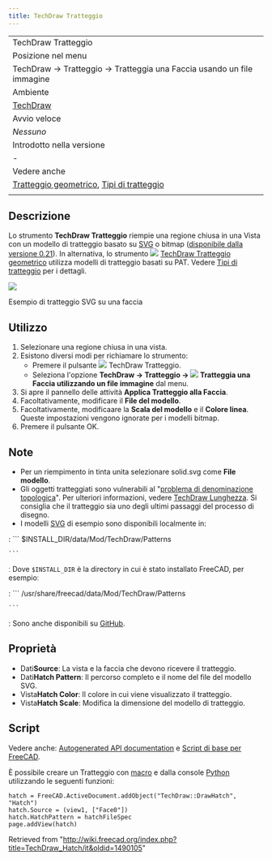 ```yaml
---
title: TechDraw Tratteggio
---
```

|  |
| --- |
| TechDraw Tratteggio |
| Posizione nel menu |
| TechDraw → Tratteggio → Tratteggia una Faccia usando un file immagine |
| Ambiente |
| [TechDraw](/TechDraw_Workbench/it "TechDraw Workbench/it") |
| Avvio veloce |
| *Nessuno* |
| Introdotto nella versione |
| - |
| Vedere anche |
| [Tratteggio geometrico](/TechDraw_GeometricHatch/it "TechDraw GeometricHatch/it"), [Tipi di tratteggio](/TechDraw_Hatching/it "TechDraw Hatching/it") |
|  |

## Descrizione

Lo strumento **TechDraw Tratteggio** riempie una regione chiusa in una Vista con un modello di tratteggio basato su [SVG](/SVG "SVG") o bitmap ([disponibile dalla versione 0.21](/Release_notes_0.21/it "Release notes 0.21/it")). In alternativa, lo strumento ![](/images/TechDraw_GeometricHatch.svg) [TechDraw Tratteggio geometrico](/TechDraw_GeometricHatch/it "TechDraw GeometricHatch/it") utilizza modelli di tratteggio basati su PAT. Vedere [Tipi di tratteggio](/TechDraw_Hatching/it "TechDraw Hatching/it") per i dettagli.

![](/images/TechDraw_Hatch_example.png)

Esempio di tratteggio SVG su una faccia

## Utilizzo

1. Selezionare una regione chiusa in una vista.
2. Esistono diversi modi per richiamare lo strumento:
   * Premere il pulsante ![](/images/TechDraw_Hatch.svg) TechDraw Tratteggio.
   * Seleziona l'opzione **TechDraw → Tratteggio → ![](/images/TechDraw_Hatch.svg) Tratteggia una Faccia utilizzando un file immagine** dal menu.
3. Si apre il pannello delle attività **Applica Tratteggio alla Faccia**.
4. Facoltativamente, modificare il **File del modello**.
5. Facoltativamente, modificaare la **Scala del modello** e il **Colore linea**. Queste impostazioni vengono ignorate per i modelli bitmap.
6. Premere il pulsante OK.

## Note

* Per un riempimento in tinta unita selezionare solid.svg come **File modello**.
* Gli oggetti tratteggiati sono vulnerabili al "[problema di denominazione topologica](/Topological_naming_problem/it "Topological naming problem/it")". Per ulteriori informazioni, vedere [TechDraw Lunghezza](/TechDraw_LengthDimension/it "TechDraw LengthDimension/it"). Si consiglia che il tratteggio sia uno degli ultimi passaggi del processo di disegno.
* I modelli [SVG](/SVG/it "SVG/it") di esempio sono disponibili localmente in:

:   ```
    $INSTALL_DIR/data/Mod/TechDraw/Patterns

    ```

ː Dove `$INSTALL_DIR` è la directory in cui è stato installato FreeCAD, per esempioː

:   ```
    /usr/share/freecad/data/Mod/TechDraw/Patterns

    ```
:   Sono anche disponibili su [GitHub](https://github.com/FreeCAD/FreeCAD/tree/master/src/Mod/TechDraw/Patterns).

## Proprietà

* Dati**Source**: La vista e la faccia che devono ricevere il tratteggio.
* Dati**Hatch Pattern**: Il percorso completo e il nome del file del modello SVG.
* Vista**Hatch Color**: Il colore in cui viene visualizzato il tratteggio.
* Vista**Hatch Scale**: Modifica la dimensione del modello di tratteggio.

## Script

Vedere anche: [Autogenerated API documentation](https://freecad.github.io/SourceDoc/) e [Script di base per FreeCAD](/FreeCAD_Scripting_Basics/it "FreeCAD Scripting Basics/it").

È possibile creare un Tratteggio con [macro](/Macros/it "Macros/it") e dalla console [Python](/Python/it "Python/it") utilizzando le seguenti funzioni:

```
hatch = FreeCAD.ActiveDocument.addObject("TechDraw::DrawHatch", "Hatch")
hatch.Source = (view1, ["Face0"])
hatch.HatchPattern = hatchFileSpec
page.addView(hatch)

```

Retrieved from "<http://wiki.freecad.org/index.php?title=TechDraw_Hatch/it&oldid=1490105>"